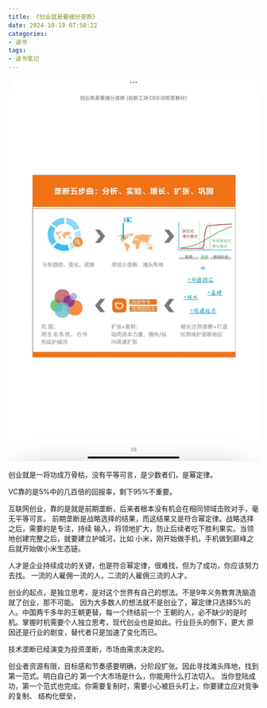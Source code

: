 ```yaml
---
title: 《创业就是要细分垄断》
date: 2024-10-19 07:50:22
categories:
- 读书
tags:
- 读书笔记
---
```

![](/images/2024-10-19.jpeg)

创业就是一将功成万骨枯，没有平等可言，是少数者们，是幂定律。

VC靠的是5%中的几百倍的回报率，剩下95%不重要。

互联网创业，靠的是就是前期垄断，后来者根本没有机会在相同领域击败对手，毫无平等可言。
前期垄断是战略选择的结果，而这结果又是符合幂定律。战略选择之后，需要的是专注，持续
输入，将领地扩大，防止后续者吃下胜利果实。当领地创建完整之后，就要建立护城河，比如
小米，刚开始做手机，手机做到巅峰之后就开始做小米生态链。

人才是企业持续成功的关键，也是符合幂定律，很难找，但为了成功，你应该努力去找。
一流的人雇佣一流的人，二流的人雇佣三流的人才。

创业的起点，是独立思考，是对这个世界有自己的想法。不是9年义务教育洗脑造就了创业，那不可能。
因为大多数人的想法就不是创业了，幂定律只选择5%的人。中国两千多年的王朝更替，每一个终结前一个
王朝的人，必不缺少的是时机。掌握时机需要个人独立思考，现代创业也是如此。行业巨头的倒下，更大
原因还是行业的剧变，替代者只是加速了变化而已。

技术垄断已经演变为投资垄断，市场由需求决定的。

创业者资源有限，目标感和节奏感要明确，分阶段扩张。因此寻找滩头阵地，找到第一范式。明白自己的
第一个大市场是什么，你能用什么打法切入。
当你登陆成功，第一个范式也完成。你需要复制时，需要小心被巨头盯上，你要建立应对竞争的复制、
结构化壁垒，


